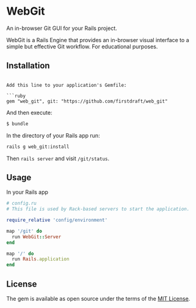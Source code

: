 # WebGit

An in-browser Git GUI for your Rails project.

WebGit is a Rails Engine that provides an in-browser visual interface to a simple but effective Git workflow. For educational purposes.

## Installation

```

Add this line to your application's Gemfile:

```ruby
gem "web_git", git: "https://github.com/firstdraft/web_git"
```

And then execute:
```bash
$ bundle
```

In the directory of your Rails app run:
```bash
rails g web_git:install
```
Then `rails server` and visit `/git/status`.

## Usage

In your Rails app

```ruby
# config.ru
# This file is used by Rack-based servers to start the application.

require_relative 'config/environment'

map '/git' do
  run WebGit::Server
end

map '/' do
  run Rails.application
end
```

## License

The gem is available as open source under the terms of the [MIT License](http://opensource.org/licenses/MIT).
